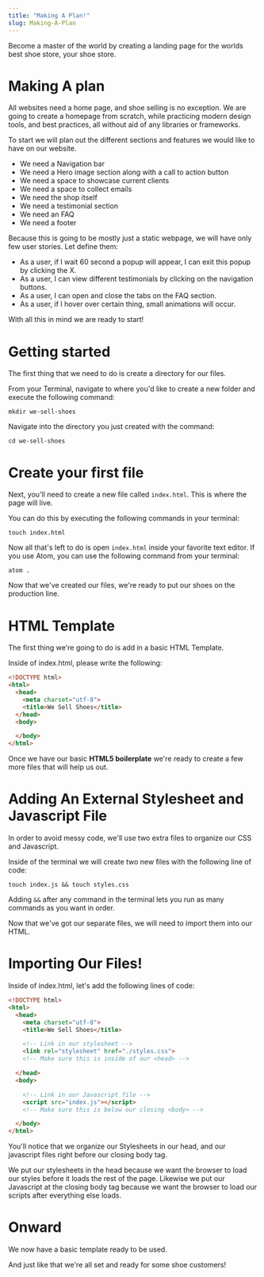 ```yaml
---
title: "Making A Plan!"
slug: Making-A-Plan
---
```


Become a master of the world by creating a landing page for
the worlds best shoe store, your shoe store.

# Making A plan
All websites need a home page, and shoe selling is no exception. We are going to create a homepage from scratch, while practicing modern design tools, and best practices, all without aid of any libraries or frameworks.

To start we will plan out the different sections and features we would like to have on our website.

- We need a Navigation bar
- We need a Hero image section along with a call to action button   
- We need a space to showcase current clients
- We need a space to collect emails
- We need the shop itself
- We need a testimonial section
- We need an FAQ
- We need a footer

Because this is going to be mostly just a static webpage, we will have only few user stories. Let define them:

- As a user, if I wait 60 second a popup will appear, I can exit this popup by clicking the X.
- As a user, I can view different testimonials by clicking on the navigation buttons.
- As a user, I can open and close the tabs on the FAQ section.
- As a user, if I hover over certain thing, small animations will occur.

With all this in mind we are ready to start!  

# Getting started

The first thing that we need to do is create a directory for our files.

From your Terminal, navigate to where you'd like to create a new folder and execute the following command:

```
mkdir we-sell-shoes
```

Navigate into the directory you just created with the command:

```
cd we-sell-shoes
```

# Create your first file

Next, you'll need to create a new file called ```index.html```. This is where the page will live.

You can do this by executing the following commands in your terminal:
```
touch index.html
```

Now all that's left to do is open ```index.html``` inside your favorite text editor. If you use Atom, you can use the following command from your terminal:

```
atom .
```

Now that we've created our files, we're ready to put our shoes on the production line.

# HTML Template

The first thing we're going to do is add in a basic HTML Template.

Inside of index.html, please write the following:

```html
<!DOCTYPE html>
<html>
  <head>
    <meta charset="utf-8">
    <title>We Sell Shoes</title>
  </head>
  <body>

  </body>
</html>
```
Once we have our basic **HTML5 boilerplate** we're ready to create a few more files that will help us out.

# Adding An External Stylesheet and Javascript File

In order to avoid messy code, we'll use two extra files to organize our CSS and Javascript.

Inside of the terminal we will create two new files with the following line of code:

```
touch index.js && touch styles.css
```

Adding ```&&``` after any command in the terminal lets you run as many commands as you want in order.

Now that we've got our separate files, we will need to import them into our HTML.

# Importing Our Files!

Inside of index.html, let's add the following lines of code:

```html
<!DOCTYPE html>
<html>
  <head>
    <meta charset="utf-8">
    <title>We Sell Shoes</title>

    <!-- Link in our stylesheet -->
    <link rel="stylesheet" href="./styles.css">
    <!-- Make sure this is inside of our <head> -->

  </head>
  <body>

    <!-- Link in our Javascript file -->
    <script src="index.js"></script>
    <!-- Make sure this is below our closing <body> -->

  </body>
</html>

```   

You'll notice that we organize our Stylesheets in our head, and our javascript files right before our closing body tag.

We put our stylesheets in the head because we want the browser to load our styles before it loads the rest of the page. Likewise we put our Javascript at the closing body tag because we want the browser to load our scripts after everything else loads.    

# Onward

We now have a basic template ready to be used.

And just like that we're all set and ready for some shoe customers!
